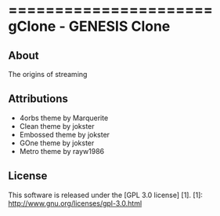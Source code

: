 ======================
gClone - GENESIS Clone
======================


About
-----
The origins of streaming


Attributions
---------------------
- 4orbs theme by Marquerite 
- Clean theme by jokster 
- Embossed theme by jokster  
- GOne theme by jokster 
- Metro theme by rayw1986 


License
-------
This software is released under the [GPL 3.0 license] [1].
[1]: http://www.gnu.org/licenses/gpl-3.0.html